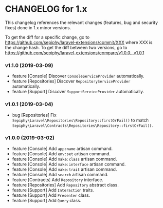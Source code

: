 CHANGELOG for 1.x
===================

This changelog references the relevant changes (features, bug and security fixes) done
in 1.x minor versions.

To get the diff for a specific change, go to https://github.com/sepiphy/laravel-extensions/commit/XXX where XXX is the change hash.
To get the diff between two versions, go to https://github.com/sepiphy/laravel-extensions/compare/v1.0.0...v1.0.1

### v1.1.0 (2019-03-09)

  * feature [Console] Discover `ConsoleServiceProvider` automatically.
  * feature [Repositories] Discover `RepositoryServiceProvider` automatically.
  * feature [Support] Discover `SupportServiceProvider` automatically.

### v1.0.1 (2019-03-04)

  * bug [Repositories] Fix `Sepiphy\Laravel\Repositories\Repository::firstOrFail()` to match `Sepiphy\Laravel\Contracts\Repositories\Repository::firstOrFail()`.

### v1.0.0 (2019-03-02)

  * feature [Console] Add `app:name` artisan command.
  * feature [Console] Add `env:set` artisan command.
  * feature [Console] Add `make:class` artisan command.
  * feature [Console] Add `make:interface` artisan command.
  * feature [Console] Add `make:trait` artisan command.
  * feature [Console] Add `search` artisan command.
  * feature [Contracts] Add `Repository` interface.
  * feature [Repositories] Add `Repository` abstract class.
  * feature [Support] Add `Interaction` traits.
  * feature [Support] Add `Presenter` class.
  * feature [Support] Add `Query` class.
